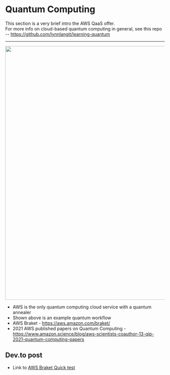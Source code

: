 # Quantum Computing

This section is a very brief intro the AWS QaaS offer.    
For more info on cloud-based quantum computing in general, see this repo -- https://github.com/lynnlangit/learning-quantum

---

<img src="https://github.com/lynnlangit/Hello-AWS-Data-Services/blob/master/images/aws-braket-workflow.png" width=800>

- AWS is the only quantum computing cloud service with a quantum annealer
- Shown above is an example quantum workflow
- AWS Braket - https://aws.amazon.com/braket/
- 2021 AWS published papers on Quantum Computing - https://www.amazon.science/blog/aws-scientists-coauthor-13-qip-2021-quantum-computing-papers

## Dev.to post

- Link to [AWS Braket Quick test](https://dev.to/aws-heroes/aws-braket-trying-out-quantum-cloud-computing-35ad)
